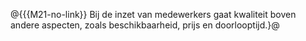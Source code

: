 @{{{M21-no-link}}
Bij de inzet van medewerkers gaat kwaliteit boven andere aspecten, zoals beschikbaarheid, prijs en doorlooptijd.}@
